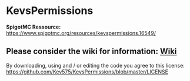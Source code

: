 # KevsPermissions
**SpigotMC Ressource:** https://www.spigotmc.org/resources/kevspermissions.16549/
## Please consider the wiki for information: [Wiki](https://github.com/Kev575/KevsPermissions/wiki)
  
By downloading, using and / or editing the code you agree to this license: 
https://github.com/Kev575/KevsPermissions/blob/master/LICENSE
